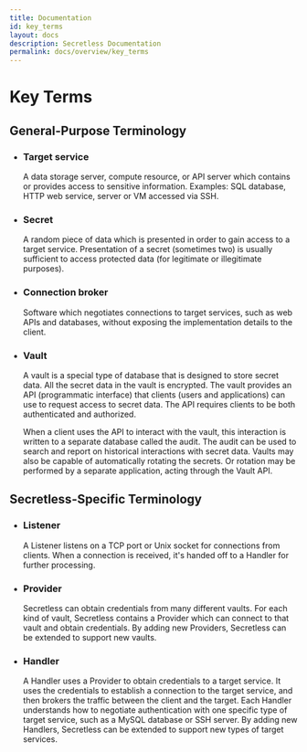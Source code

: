 ```yaml
---
title: Documentation
id: key_terms
layout: docs
description: Secretless Documentation
permalink: docs/overview/key_terms
---
```


# Key Terms

## General-Purpose Terminology

- ### Target service

  A data storage server, compute resource, or API server which contains or provides access to sensitive information. Examples: SQL database, HTTP web service, server or VM accessed via SSH.

- ### Secret

  A random piece of data which is presented in order to gain access to a target service. Presentation of a secret (sometimes two) is usually sufficient to access protected data (for legitimate or illegitimate purposes).

- ### Connection broker

  Software which negotiates connections to target services, such as web APIs and databases, without exposing the implementation details to the client.

- ### Vault

  A vault is a special type of database that is designed to store secret data. All the secret data in the vault is encrypted. The vault provides an API (programmatic interface) that clients (users and applications) can use to request access to secret data. The API requires clients to be both authenticated and authorized.

  When a client uses the API to interact with the vault, this interaction is written to a separate database called the audit. The audit can be used to search and report on historical interactions with secret data. Vaults may also be capable of automatically rotating the secrets. Or rotation may be performed by a separate application, acting through the Vault API.

## Secretless-Specific Terminology

- ### Listener

  A Listener listens on a TCP port or Unix socket for connections from clients. When a connection is received, it's handed off to a Handler for further processing.

- ### Provider

  Secretless can obtain credentials from many different vaults. For each kind of vault, Secretless contains a Provider which can connect to that vault and obtain credentials. By adding new Providers, Secretless can be extended to support new vaults.

- ### Handler

  A Handler uses a Provider to obtain credentials to a target service. It uses the credentials to establish a connection to the target service, and then brokers the traffic between the client and the target.  Each Handler understands how to negotiate authentication with one specific type of target service, such as a MySQL database or SSH server. By adding new Handlers, Secretless can be extended to support new types of target services.
